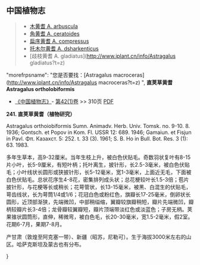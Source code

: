 

## 中国植物志

> * [木黄耆  A.  arbuscula](Astragalus-arbuscula-木黄耆.md)
> * [角黄耆  A.  ceratoides](Astragalus-ceratoides-角黄耆.md)
> * [扁序黄耆  A.  compressus](Astragalus-compressus-扁序黄耆.md)
> * [托木尔黄耆  A.  dsharkenticus](Astragalus-dsharkenticus-托木尔黄耆.md)
> * [歧枝黄耆  A.  gladiatus](http://www.iplant.cn/info/Astragalus gladiatus?t=z)

  "morefrpsname": "您是否要找：<span class='spantxt'>[Astragalus macroceras](http://www.iplant.cn/info/Astragalus macroceras?t=z) ",
**直荚草黄耆 Astragalus ortholobiformis**

* [《中国植物志》](http://www.iplant.cn/frps)- [第42(1)卷](http://www.iplant.cn/frps/vol/42(1)) >> 310页 [PDF](http://www.iplant.cn/frps/pdf/42(1)/310.pdf)

**241. 直荚草黄耆（植物研究）**

Astragalus orthoiobiformis Sumn. Animadv. Herb. Univ. Tomsk. no. 9-10. 8. 1936; Gontsch. et Popov in Kom. Fl. USSR 12: 689. 1946; Gamaiun. et Fisjun in Pavl. Φπ. Казахст. 5: 252. t. 33 (3). 1961; S. B. Ho in Bull. Bot. Res. 3 (1): 63. 1983.

多年生草本，高9-32厘米。当年生枝上升，被白色伏贴毛。奇数羽状复叶有8-15片小叶，长5-9厘米，有短叶柄；托叶离生，披针形，长2.5-3毫米，被白色伏贴毛；小叶线状长圆形或狭披针形，长5-12毫米，宽1-3毫米，上面近无毛，下面被白色伏贴毛。总状花序生4-8花，密集排列成头状；总花梗较叶长1.5-3倍；苞片披针形，与花梗等长或稍长；花萼管状，长13-15毫米，被黑、白混生的伏贴毛，萼齿线状，长为萼筒1/4或1/6；花冠白色或粉红色，旗瓣长17-25毫米，倒卵状长圆形，近顶部渐狭，先端微凹，中部稍缢缩，翼瓣较旗瓣稍短，瓣片先端微凹，瓣柄较瓣片长3-4倍；龙骨瓣较翼瓣短，瓣片顶端带淡红色或淡蓝色；子房无柄。荚果锥状圆筒形，直伸，稀微弯，被白色毛，长20-30毫米，宽1.5-2毫米，假2室。花期6-7月，果期7-8月。

产甘肃（敦煌至阿克塞一带）、新疆（昭苏，尼勒可）。生于海拔3000米左右的山区。哈萨克斯坦及蒙古也有分布。

}